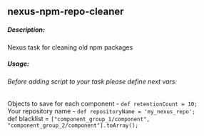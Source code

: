 ## nexus-npm-repo-cleaner

##### Description:

Nexus task for cleaning old npm packages

##### Usage:

###### Before adding script to your task please define next vars:
  Objects to save for each component - ```def retentionCount = 10;```\
  Your repository name - ```def repositoryName = 'my_nexus_repo';```\
  def blacklist = ```["component_group_1/component", "component_group_2/component"].toArray();```
